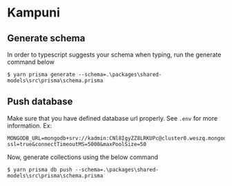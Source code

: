 # Kampuni

## Generate schema
In order to typescript suggests your schema when typing, run the generate command below
```shell
$ yarn prisma generate --schema=.\packages\shared-models\src\prisma\schema.prisma
```

## Push database

Make sure that you have defined database url properly. See `.env` for more information. Ex:

```shell
MONGODB_URL=mongodb+srv://kadmin:CNl8IgyZZ8LRKUPc@cluster0.weszq.mongodb.net/kampuni?ssl=true&connectTimeoutMS=5000&maxPoolSize=50
```

Now, generate collections using the below command
```shell
$ yarn prisma db push --schema=.\packages\shared-models\src\prisma\schema.prisma
```

